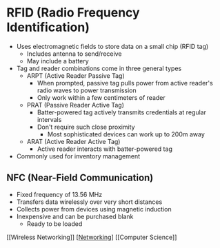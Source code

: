 # RFID (Radio Frequency Identification)

- Uses electromagnetic fields to store data on a small chip (RFID tag)
  - Includes antenna to send/receive
  - May include a battery
- Tag and reader combinations come in three general types
  - ARPT (Active Reader Passive Tag)
    - When prompted, passive tag pulls power from active reader's radio waves to power transmission
    - Only work within a few centimeters of reader
  - PRAT (Passive Reader Active Tag)
    - Batter-powered tag actively transmits credentials at regular intervals
    - Don't require such close proximity
      - Most sophisticated devices can work up to 200m away
  - ARAT (Active Reader Active Tag)
    - Active reader interacts with batter-powered tag
- Commonly used for inventory management

## NFC (Near-Field Communication)

- Fixed frequency of 13.56 MHz
- Transfers data wirelessly over very short distances
- Collects power from devices using magnetic induction
- Inexpensive and can be purchased blank
  - Ready to be loaded

[[Wireless Networking]] [[Networking]] [[Computer Science]]

[//begin]: # "Autogenerated link references for markdown compatibility"
[wireless-networking]: wireless-networking "Wireless Networking"
[networking]: networking "Networking"
[computer-science]: computer-science "Computer Science"
[//end]: # "Autogenerated link references"